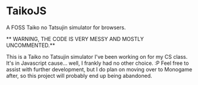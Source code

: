 # TaikoJS
A FOSS Taiko no Tatsujin simulator for browsers.

** WARNING, THE CODE IS VERY MESSY AND MOSTLY UNCOMMENTED.**

This is a Taiko no Tatsujin simulator I've been working on for my CS class. It's in Javascript cause... well, I frankly had no other choice. :P Feel free to assist with further development, but I do plan on moving over to Monogame after, so this project will probably end up being abandoned.
